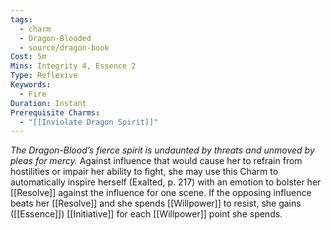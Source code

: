 ```yaml
---
tags:
  - charm
  - Dragon-Blooded
  - source/dragon-book
Cost: 5m
Mins: Integrity 4, Essence 2
Type: Reflexive
Keywords:
  - Fire
Duration: Instant
Prerequisite Charms:
  - "[[Inviolate Dragon Spirit]]"
---
```

*The Dragon-Blood’s fierce spirit is undaunted by threats and unmoved by pleas for mercy.*
Against influence that would cause her to refrain from hostilities or impair her ability to fight, she may use this Charm to automatically inspire herself (Exalted, p. 217) with an emotion to bolster her [[Resolve]] against the influence for one scene. If the opposing influence beats her [[Resolve]] and she spends [[Willpower]] to resist, she gains ([[Essence]]) [[Initiative]] for each [[Willpower]] point she spends.